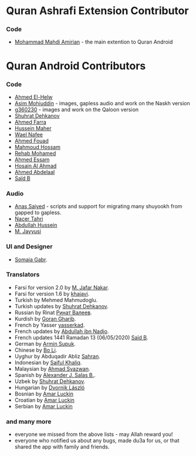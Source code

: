 Quran Ashrafi Extension Contributor
===================================

### Code

* [Mohammad Mahdi Amirian](http://ce.aut.ac.ir/~amirian) - the main extention to Quran Android


Quran Android Contributors
==========================

### Code

* [Ahmed El-Helw](https://twitter.com/ahmedre)
* [Asim Mohiuddin](https://github.com/asimmohiuddin) - images, gapless audio
  and work on the Naskh version
* [g360230](https://github.com/g360230) - images and work on the Qaloon
  version
* [Shuhrat Dehkanov](http://github.com/ozbek)
* [Ahmed Farra](http://github.com/afarra)
* [Hussein Maher](http://twitter.com/husseinmaher)
* [Wael Nafee](http://twitter.com/wnafee)
* [Ahmed Fouad](http://twitter.com/fo2ad)
* [Mahmoud Hossam](http://github.com/mahmoudhossam)
* [Rehab Mohamed](http://twitter.com/hams_rrr)
* [Ahmed Essam](http://twitter.com/neo_4583)
* [Hosain Al Ahmad](https://github.com/hosainnet)
* [Ahmed Abdelaal](https://github.com/Ahmed9914)
* [Saïd B](https://github.com/sbou88)


### Audio

* [Anas Saiyed](https://github.com/anassaiyed) - scripts and support for migrating many shuyookh from gapped to gapless.
* [Nacer Tahri](https://github.com/nacer80)
* [Abdullah Hussein](http://abdullahhussein.com)
* [M. Jayyusi](https://github.com/MJayyusi)


### UI and Designer

* [Somaia Gabr](http://twitter.com/somaiagabr).


### Translators

* Farsi for version 2.0 by [M. Jafar Nakar](https://github.com/mjnanakar).
* Farsi for version 1.6 by [khajavi](http://github.com/khajavi).
* Turkish by Mehmed Mahmudoglu.
* Turkish updates by [Shuhrat Dehkanov](http://github.com/ozbek).
* Russian by Rinat [Ринат Валеев](https://github.com/Valey).
* Kurdish by [Goran Gharib](https://github.com/GoRaN909).
* French by Yasser [yasserkad](http://github.com/yasserkad).
* French updates by [Abdullah ibn Nadjo](https://github.com/abdullahibnnadjo).
* French updates 1441 Ramadan 13 (06/05/2020) [Saïd B](https://github.com/sbou88).
* German by [Armin Supuk](http://github.com/ArminSupuk).
* Chinese by [Bo Li](http://twitter.com/liboat).
* Uyghur by Abduqadir Abliz [Sahran](http://github.com/Sahran).
* Indonesian by [Saiful Khaliq](http://twitter.com/saifious).
* Malaysian by [Ahmad Syazwan](https://github.com/asyazwan).
* Spanish by [Alexander J. Salas B.](https://github.com/ajsb85).
* Uzbek by [Shuhrat Dehkanov](https://github.com/ozbek").
* Hungarian by [Dvornik László](mailto:laulicus@zoho.com)
* Bosnian by [Amar Luckin](https://github.com/aluckin3)
* Croatian by [Amar Luckin](https://github.com/aluckin3)
* Serbian by [Amar Luckin](https://github.com/aluckin3)


### and many more
* everyone we missed from the above lists - may Allah reward you!
* everyone who notified us about any bugs, made du3a for us, or that shared the app with family and friends.
